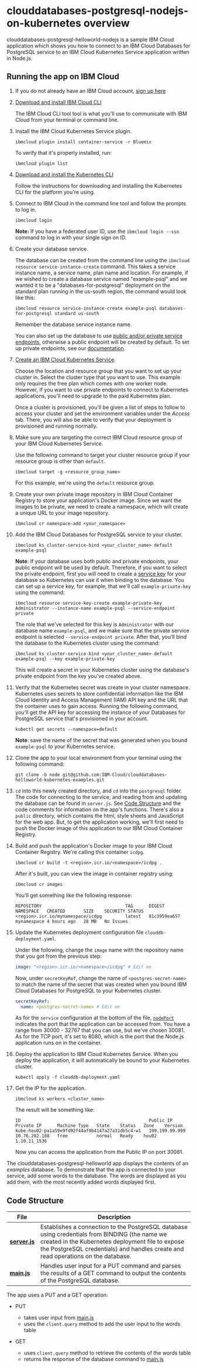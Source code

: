 # clouddatabases-postgresql-nodejs-on-kubernetes overview

clouddatabases-postgresql-helloworld-nodejs is a sample IBM Cloud application which shows you how to connect to an IBM Cloud Databases for PostgreSQL service to an IBM Cloud Kubernetes Service application written in Node.js.

## Running the app on IBM Cloud

1. If you do not already have an IBM Cloud account, [sign up here][IBMCloud_signup_url]

2. [Download and install IBM Cloud CLI][Download_IBMCloud_cli]

    The IBM Cloud CLI tool tool is what you'll use to communicate with IBM Cloud from your terminal or command line.

3. Install the IBM Cloud Kubernetes Service plugin.

      ```shell
      ibmcloud plugin install container-service -r Bluemix
      ```

      To verify that it's properly installed, run:

      ```shell
      ibmcloud plugin list
      ```

4. [Download and install the Kubernetes CLI][Download_Kubernetes_cli]

      Follow the instructions for downloading and installing the Kubernetes CLI for the platform you're using.

5. Connect to IBM Cloud in the command line tool and follow the prompts to log in.

      ```shell
      ibmcloud login
      ```

      **Note:** If you have a federated user ID, use the `ibmcloud login --sso` command to log in with your single sign on ID.

6. Create your database service.

      The database can be created from the command line using the `ibmcloud resource service-instance-create` command. This takes a
      service instance name, a service name, plan name and location. For example, if we wished to create a database service named "example-psql" and we wanted it to be a "databases-for-postgresql" deployment on the standard plan running in the us-south region, the command would look like this:

      ```shell
      ibmcloud resource service-instance-create example-psql databases-for-postgresql standard us-south
      ```
      Remember the database service instance name.

      You can also set up the database to use [public and/or private service endpoints](https://cloud.ibm.com/docs/services/service-endpoint?topic=service-endpoint-about), otherwise a public endpoint will be created by default. To set up private endpoints, see our [documentation](https://cloud.ibm.com/docs/services/databases-for-redis?topic=cloud-databases-service-endpoints).

7. [Create an IBM Cloud Kubernetes Service](https://cloud.ibm.com/containers-kubernetes/overview).

      Choose the location and resource group that you want to set up your cluster in. Select the cluster type that you want to use. This example only requires the free plan which comes with one worker node. However, if you want to use private endpoints to connect to Kubernetes applications, you'll need to upgrade to the paid Kubernetes plan.

      Once a cluster is provisioned, you'll be given a list of steps to follow to access your cluster and set the environment variables under the _Access_ tab. There, you will also be able to verify that your deployment is provisioned and running normally.

8. Make sure you are targeting the correct IBM Cloud resource group of your IBM Cloud Kubernetes Service.

      Use the following command to target your cluster resource group if your resource group is other than `default`.

      ```shell
      ibmcloud target -g <resource_group_name>
      ```

      For this example, we're using the `default` resource group.

9. Create your own private image repository in IBM Cloud Container Registry to store your application's Docker image. Since we want the images to be private, we need to create a namespace, which will create a unique URL to your image repository.  

      ```shell
      ibmcloud cr namespace-add <your_namespace>
      ```

10. Add the IBM Cloud Databases for PostgreSQL service to your cluster.

      ```shell
      ibmcloud ks cluster-service-bind <your_cluster_name> default example-psql
      ```

      **Note**: If your database uses both public and private endpoints, your public endpoint will be used by default. Therefore, if you want to select the private endpoint, first you will need to create a [service key](https://cloud.ibm.com/docs/cli/reference/ibmcloud?topic=cloud-cli-ibmcloud_commands_resource#ibmcloud_resource_service_key_create) for your database so Kubernetes can use it when binding to the database. You can set up a service key, for example, that we'll call `example-private-key`  using the command:

      ```shell
      ibmcloud resource service-key-create example-private-key Administrator --instance-name example-psql --service-endpoint private  
      ```

      The role that we've selected for this key is `Administrator` with our database name `example-psql`, and we make sure that the private service endpoint is selected `--service-endpoint private`. After that, you'll bind the database to the Kubernetes cluster using the command:

      ```shell
      ibmcloud ks cluster-service-bind <your_cluster_name> default example-psql --key example-private-key
      ```

      This will create a secret in your Kubernetes cluster using the database's private endpoint from the key you've created above.

11. Verify that the Kubernetes secret was create in your cluster namespace. Kubernetes uses secrets to store confidential information like the IBM Cloud Identity and Access Management (IAM) API key and the URL that the container uses to gain access. Running the following command, you'll get the API key for accessing the instance of your Databases for PostgreSQL service that's provisioned in your account.

      ```shell
      kubectl get secrets --namespace=default
      ```

    **Note**: save the name of the secret that was generated when you bound `example-psql` to your Kubernetes service.

12. Clone the app to your local environment from your terminal using the following command:

      ```shell
      git clone -b node git@github.com:IBM-Cloud/clouddatabases-helloworld-kubernetes-examples.git
      ```

13. `cd` into this newly created directory, and `cd` into the `postgresql` folder. The code for connecting to the service, and reading from and updating the database can be found in `server.js`. See [Code Structure](#code-structure) and the code comments for information on the app's functions. There's also a `public` directory, which contains the html, style sheets and JavaScript for the web app. But, to get the application working, we'll first need to push the Docker image of this application to our IBM Cloud Container Registry.

14. Build and push the application's Docker image to your IBM Cloud Container Registry. We're calling this container `icdpg`.

    ```shell
    ibmcloud cr build -t <region>.icr.io/<namespace>/icdpg .
    ```

    After it's built, you can view the image in container registry using:

    ```shell
    ibmcloud cr images
    ```

    You'll get something like the following response:

    ```shell
    REPOSITORY                                TAG      DIGEST         NAMESPACE   CREATED       SIZE    SECURITY STATUS
    <region>.icr.io/mynamespace/icdpg         latest   81c3959ea657   mynamespace 4 hours ago   28 MB   No Issues
    ```

15. Update the Kubernetes deployment configuration file `clouddb-deployment.yaml`.

    Under the following, change the `image` name with the repository name that you got from the previous step:

    ```yaml
    image: "<region>.icr.io/<namespace>/icdpg" # Edit me
    ```

    Now, under `secretKeyRef`, change the name of `<postgres-secret-name>` to match the name of the secret that was created when you bound IBM Cloud Databases for PostgreSQL to your Kubernetes cluster.

    ```yaml
    secretKeyRef:
      name: <postgres-secret-name> # Edit me
    ```

    As for the `service` configuration at the bottom of the file, [`nodePort`][nodePort_information] indicates the port that the application can be accessed from. You have a range from 30000 - 32767 that you can use, but we've chosen 30081. As for the TCP port, it's set to 8080, which is the port that the Node.js application runs on in the container.

16. Deploy the application to IBM Cloud Kubernetes Service. When you deploy the application, it will automatically be bound to your Kubernetes cluster.

    ```shell
    kubectl apply -f clouddb-deployment.yaml
    ```

17. Get the IP for the application.

    ```shell
    ibmcloud ks workers <cluster_name>
    ```

    The result will be something like:

    ```shell
    ID                                                 Public IP        Private IP      Machine Type   State    Status   Zone    Version
    kube-hou02-pa1a59e9fd92f44af9b4147a27a31db5c4-w1   199.199.99.999   10.76.202.188   free           normal   Ready    hou02   1.10.11_1536
    ```

    Now you can access the application from the Public IP on port 30081.

The clouddatabases-postgresql-helloworld app displays the contents of an _examples_ database. To demonstrate that the app is connected to your service, add some words to the database. The words are displayed as you add them, with the most recently added words displayed first.

## Code Structure

| File | Description |
| ---- | ----------- |
|[**server.js**](server.js)|Establishes a connection to the PostgreSQL database using credentials from BINDING (the name we created in the Kubernetes deployment file to expose the PostgreSQL credentials) and handles create and read operations on the database. |
|[**main.js**](public/javascripts/main.js)|Handles user input for a PUT command and parses the results of a GET command to output the contents of the PostgreSQL database.|

The app uses a PUT and a GET operation:

- PUT
  - takes user input from [main.js](public/javascript/main.js)
  - uses the `client.query` method to add the user input to the words table

- GET
  - uses `client.query` method to retrieve the contents of the _words_ table
  - returns the response of the database command to [main.js](public/javascript/main.js)



[databases_for_postgreSQL_url]: https://console.bluemix.net/catalog/services/databases-for-postgreSQL/
[IBMCloud_signup_url]: https://console.bluemix.net/registration/?cm_mmc=Display-SampleApp-_-IBMCloudSampleApp-DatabasesForPostgreSQL
[Download_IBMCloud_cli]: https://console.bluemix.net/docs/cli/reference/bluemix_cli/download_cli.html
[Download_Kubernetes_cli]: https://kubernetes.io/docs/tasks/tools/install-kubectl/
[nodePort_information]: https://console.bluemix.net/docs/containers/cs_nodeport.html#nodeport